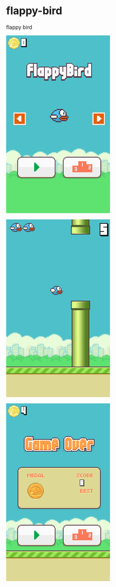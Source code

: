 # flappy-bird

flappy bird

![img0](./README/img0.png)

![img1](./README/img1.png)

![img2](./README/img2.png)

